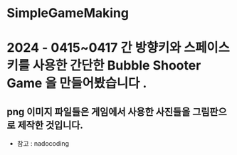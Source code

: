 # SimpleGameMaking
# 2024 - 0415~0417 간 방향키와 스페이스 키를 사용한 간단한 Bubble Shooter Game 을 만들어봤습니다 .
## png 이미지 파일들은 게임에서 사용한 사진들을 그림판으로 제작한 것입니다. 
- 참고 : nadocoding
